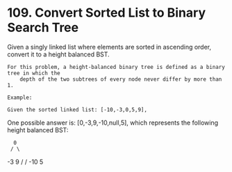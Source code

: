 # 109. Convert Sorted List to Binary Search Tree

Given a singly linked list where elements are sorted in ascending order, convert it to a
        height balanced BST.

    For this problem, a height-balanced binary tree is defined as a binary tree in which the
        depth of the two subtrees of every node never differ by more than 1.

    Example:

    Given the sorted linked list: [-10,-3,0,5,9],

One possible answer is: [0,-3,9,-10,null,5], which represents the following height balanced BST:

      0
     / \
   -3   9
   /   /
 -10  5